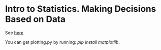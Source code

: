 # Intro to Statistics. Making Decisions Based on Data
See [here](https://www.udacity.com/course/intro-to-statistics--st101).

You can get plotting.py by running: *pip install matplotlib*.
